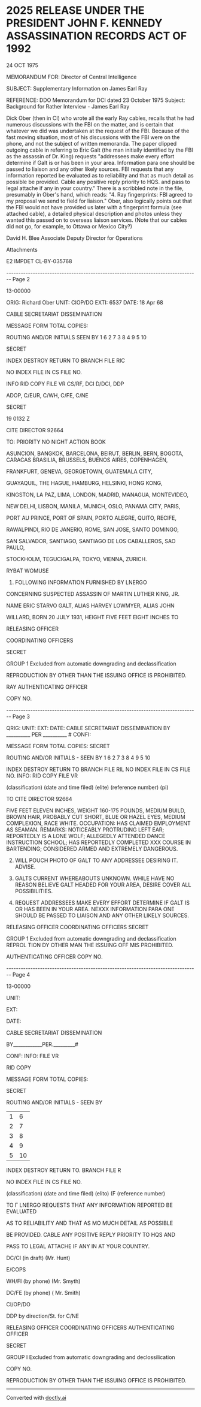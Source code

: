 # 2025 RELEASE UNDER THE PRESIDENT JOHN F. KENNEDY ASSASSINATION RECORDS ACT OF 1992

24 OCT 1975

MEMORANDUM FOR: Director of Central Intelligence

SUBJECT: Supplementary Information on James Earl Ray

REFERENCE: DDO Memorandum for DCI dated 23 October 1975
Subject: Background for Rather Interview -
James Earl Ray

Dick Ober (then in CI) who wrote all the early Ray cables, recalls that he had numerous discussions with the FBI on the matter, and is certain that whatever we did was undertaken at the request of the FBI. Because of the fast moving situation, most of his discussions with the FBI were on the phone, and not the subject of written memoranda. The paper clipped outgoing cable in referring to Eric Galt (the man initially identified by the FBI as the assassin of Dr. King) requests "addressees make every effort determine if Galt is or has been in your area. Information para one should be passed to liaison and any other likely sources. FBI requests that any information reported be evaluated as to reliability and that as much detail as possible be provided. Cable any positive reply priority to HQS. and pass to legal attache if any in your country." There is a scribbled note in the file, presumably in Ober's hand, which reads: "4. Ray fingerprints: FBI agreed to my proposal we send to field for liaison." Ober, also logically points out that the FBI would not have provided us later with a fingerprint formula (see attached cable), a detailed physical description and photos unless they wanted this passed on to overseas liaison services. (Note that our cables did not go, for example, to Ottawa or Mexico City?)


David H. Blee
Associate Deputy Director
for Operations

Attachments

E2 IMPDET
CL-BY-035768


-------------------------------------------------------------------------------- Page 2

13-00000

ORIG: Richard Ober
UNIT: CIOP/DO
EXTI: 6537
DATE: 18 Apr 68

CABLE SECRETARIAT DISSEMINATION

MESSAGE FORM
TOTAL COPIES:

ROUTING AND/OR INITIALS SEEN BY
1
6
2
7
3
8
4
9
5
10

SECRET

INDEX DESTROY RETURN TO BRANCH FILE RIC

NO INDEX FILE IN CS FILE NO.

INFO
RID COPY FILE VR CS/RF, DCI D/DCI, DDP

ADOP, C/EUR, C/WH, C/FE, C/NE

SECRET

19 0132 Z

CITE DIRECTOR 92664

TO: PRIORITY NO NIGHT ACTION
BOOK

ASUNCION, BANGKOK, BARCELONA, BEIRUT, BERLIN, BERN, BOGOTA,
CARACAS
BRASILIA, BRUSSELS, BUENOS AIRES, COPENHAGEN,

FRANKFURT, GENEVA, GEORGETOWN, GUATEMALA CITY,

GUAYAQUIL, THE HAGUE, HAMBURG, HELSINKI, HONG KONG,

KINGSTON, LA PAZ, LIMA, LONDON, MADRID, MANAGUA, MONTEVIDEO,

NEW DELHI, LISBON, MANILA, MUNICH, OSLO, PANAMA CITY, PARIS,

PORT AU PRINCE, PORT OF SPAIN, PORTO ALEGRE, QUITO, RECIFE,

RAWALPINDI, RIO DE JANERIO, ROME, SAN JOSE, SANTO DOMINGO,

SAN SALVADOR, SANTIAGO, SANTIAGO DE LOS CABALLEROS, SAO PAULO,

STOCKHOLM, TEGUCIGALPA, TOKYO, VIENNA, ZURICH.

RYBAT WOMUSE

1. FOLLOWING INFORMATION FURNISHED BY LNERGO

CONCERNING SUSPECTED ASSASSIN OF MARTIN LUTHER KING, JR.

NAME ERIC STARVO GALT, ALIAS HARVEY LOWMYER, ALIAS JOHN

WILLARD, BORN 20 JULY 1931, HEIGHT FIVE FEET EIGHT INCHES TO

RELEASING OFFICER

COORDINATING OFFICERS

SECRET

GROUP 1
Excluded from automatic
downgrading and
declassification

REPRODUCTION BY OTHER THAN THE ISSUING OFFICE IS PROHIBITED.

RAY
AUTHENTICATING
OFFICER

COPY NO.


-------------------------------------------------------------------------------- Page 3

QRIG:
UNIT:
EXT:
DATE:
CABLE SECRETARIAT DISSEMINATION
BY __________ PER __________ #
CONFI:

MESSAGE FORM
TOTAL COPIES:
SECRET

ROUTING AND/OR INITIALS - SEEN BY
1
6
2
7
3
8
4
9
5
10

INDEX DESTROY RETURN TO BRANCH FILE RIL
NO INDEX FILE IN CS FILE NO.
INFO:
RID COPY FILE VR

(classification) (date and time filed) (elite) (reference number) (pi)

TO CITE DIRECTOR 92664

FIVE FEET ELEVEN INCHES, WEIGHT 160-175 POUNDS, MEDIUM
BUILD, BROWN HAIR, PROBABLY CUT SHORT, BLUE OR HAZEL EYES,
MEDIUM COMPLEXION, RACE WHITE. OCCUPATION: HAS CLAIMED
EMPLOYMENT AS SEAMAN. REMARKS: NOTICEABLY PROTRUDING
LEFT EAR; REPORTEDLY IS A LONE WOLF; ALLEGEDLY ATTENDED
DANCE INSTRUCTION SCHOOL; HAS REPORTEDLY COMPLETED XXX
COURSE IN BARTENDING; CONSIDERED ARMED AND EXTREMELY
DANGEROUS.

2. WILL POUCH PHOTO OF GALT TO ANY ADDRESSEE
   DESIRING IT. ADVISE.

3. GALTS CURRENT WHEREABOUTS UNKNOWN. WHILE HAVE
   NO REASON BELIEVE GALT HEADED FOR YOUR AREA, DESIRE
   COVER ALL POSSIBILITIES.

4. REQUEST ADDRESSEES MAKE EVERY EFFORT DETERMINE
   IF GALT IS OR HAS BEEN IN YOUR AREA. NEXXX INFORMATION PARA ONE
   SHOULD BE PASSED TO LIAISON AND ANY OTHER LIKELY SOURCES.

RELEASING OFFICER COORDINATING OFFICERS
SECRET

GROUP 1
Excluded from automatic downgrading and declassification
REPROL TION DY OTHER MAN THE ISSUING OFF MIS PROHIBITED.

AUTHENTICATING
OFFICER
COPY NO.


-------------------------------------------------------------------------------- Page 4

13-00000

UNIT:

EXT:

DATE:

CABLE SECRETARIAT DISSEMINATION

BY____________PER._________#

CONF: INFO: FILE VR

RID COPY

MESSAGE FORM
TOTAL COPIES:

SECRET

ROUTING AND/OR INITIALS - SEEN BY

|     |     |
| --- | --- |
| 1   | 6   |
| 2   | 7   |
| 3   | 8   |
| 4   | 9   |
| 5   | 10  |

INDEX DESTROY RETURN TO. BRANCH FILE R

NO INDEX FILE IN CS FILE NO.

(classification) (date and time filed) (elito) (F
(reference number)

TO Γ LNERGO REQUESTS THAT ANY INFORMATION REPORTED BE EVALUATED

AS TO RELIABILITY AND THAT AS MO MUCH DETAIL AS POSSIBLE

BE PROVIDED. CABLE ANY POSITIVE REPLY PRIORITY TO HQS AND

PASS TO LEGAL ATTACHE IF ANY IN AT YOUR COUNTRY.

DC/CI (in draft)
(Mr. Hunt)

E/COPS

WH/FI (by phone)
(Mr. Smyth)

DC/FE (by phone)
( Mr. Smith)

CI/OP/DO

DDP by direction/St. for C/NE

RELEASING OFFICER COORDINATING OFFICERS AUTHENTICATING OFFICER

SECRET

GROUP I
Excluded from automatic downgrading and declossilication

COPY NO.

REPRODUCTION BY OTHER THAN THE ISSUING OFFICE IS PROHIBITED.


---
Converted with [doctly.ai](https://doctly.ai)
